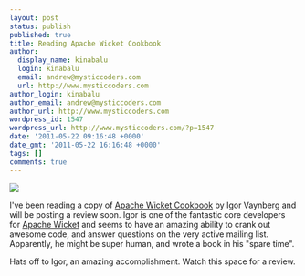 ```yaml
---
layout: post
status: publish
published: true
title: Reading Apache Wicket Cookbook
author:
  display_name: kinabalu
  login: kinabalu
  email: andrew@mysticcoders.com
  url: http://www.mysticcoders.com
author_login: kinabalu
author_email: andrew@mysticcoders.com
author_url: http://www.mysticcoders.com
wordpress_id: 1547
wordpress_url: http://www.mysticcoders.com/?p=1547
date: '2011-05-22 09:16:48 +0000'
date_gmt: '2011-05-22 16:16:48 +0000'
tags: []
comments: true
---
```

<p><a href="http://www.packtpub.com/apache-wicket-cookbook/book" target="_blank"><img src="http://www.mysticcoders.com/wp-content/uploads/2011/05/Apache-Wicket.png" border="0" /></a></p>
<p>I've been reading a copy of <a href="http://www.packtpub.com/apache-wicket-cookbook/book">Apache Wicket Cookbook</a> by Igor Vaynberg and will be posting a review soon.  Igor is one of the fantastic core developers for <a href="http://wicket.apache.org" target="_blank">Apache Wicket</a> and seems to have an amazing ability to crank out awesome code, and answer questions on the very active mailing list.  Apparently, he might be super human, and wrote a book in his "spare time".</p>
<p>Hats off to Igor, an amazing accomplishment.  Watch this space for a review.</p>
